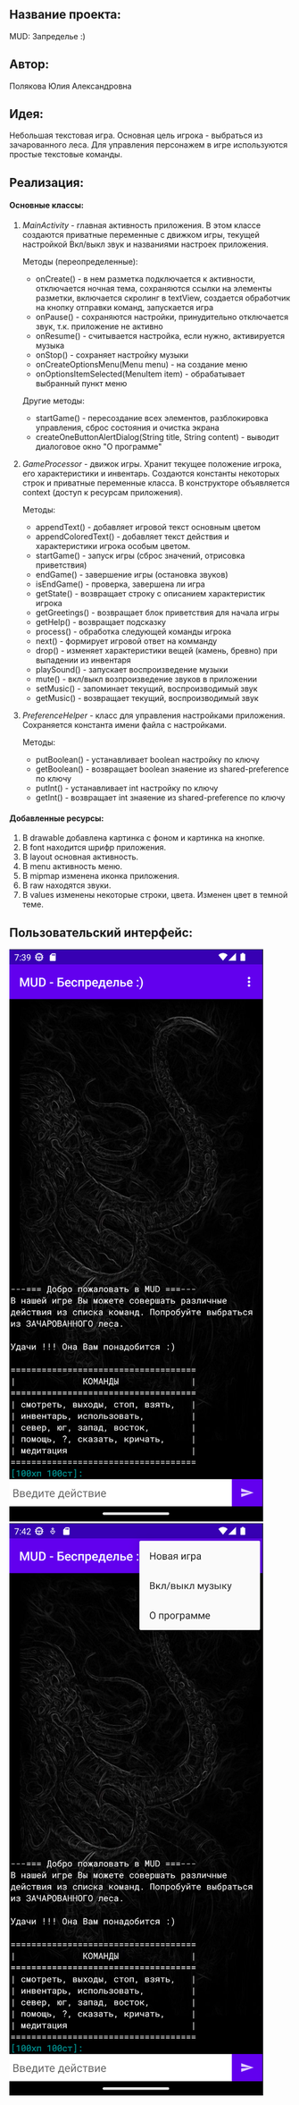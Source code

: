## Название проекта:

MUD: Запределье :)

## Автор:

Полякова Юлия Александровна

## Идея:

Небольшая текстовая игра. Основная цель игрока - выбраться из зачарованного леса. Для управления персонажем в игре используются простые текстовые команды.

## Реализация:

#### Основные классы:

1. *MainActivity* - главная активность приложения. В этом классе создаются приватные переменные с движком игры, текущей настройкой Вкл/выкл звук и названиями настроек приложения.

    Методы (переопределенные):
    * onCreate() - в нем разметка подключается к активности, отключается ночная тема, сохраняются ссылки на элементы разметки, включается скролинг в textView, создается обработчик на кнопку отправки команд, запускается игра
    * onPause() - сохраняются настройки, принудительно отключается звук, т.к. приложение не активно
    * onResume() - считывается настройка, если нужно, активируется музыка
    * onStop() - сохраняет настройку музыки
    * onCreateOptionsMenu(Menu menu) - на создание меню
    * onOptionsItemSelected(MenuItem item) - обрабатывает выбранный пункт меню
   
    Другие методы:
    * startGame() - пересоздание всех элементов, разблокировка управления, сброс состояния и очистка экрана
    * createOneButtonAlertDialog(String title, String content) - выводит диалоговое окно "О программе"
    

2. *GameProcessor* - движок игры. Хранит текущее положение игрока, его характеристики и инвентарь. Создаются константы некоторых строк и приватные переменные класса. В конструкторе объявляется context (доступ к ресурсам приложения).

    Методы:
    * appendText() - добавляет игровой текст основным цветом
    * appendColoredText() - добавляет текст действия и характеристики игрока особым цветом.
    * startGame() - запуск игры (сброс значений, отрисовка приветствия)
    * endGame() - завершение игры (остановка звуков)
    * isEndGame() - проверка, завершена ли игра
    * getState() - возвращает строку с описанием характеристик игрока
    * getGreetings() - возвращает блок приветствия для начала игры
    * getHelp() - возвращает подсказку
    * process() - обработка следующей команды игрока
    * next() - формирует игровой ответ на комманду
    * drop() - изменяет характеристики вещей (камень, бревно) при выпадении из инвентаря
    * playSound() - запускает воспроизведение музыки
    * mute() - вкл/выкл возпроизведение звуков в приложении
    * setMusic() - запоминает текущий, воспроизводимый звук
    * getMusic() - возвращает текущий, воспроизводимый звук


3. *PreferenceHelper* - класс для управления настройками приложения. Сохраняется константа имени файла с настройками.

    Методы:
    * putBoolean() - устанавливает boolean настройку по ключу
    * getBoolean() - возвращает boolean знаяение из shared-preference по ключу
    * putInt() - устанавливает int настройку по ключу
    * getInt() - возвращает int знаяение из shared-preference по ключу


#### Добавленные ресурсы:

1. В drawable добавлена картинка с фоном и картинка на кнопке.
2. В font находится шрифр приложения.
3. В layout основная активность.
4. В menu активность меню.
5. В mipmap изменена иконка приложения.
6. В raw находятся звуки.
7. В values изменены некоторые строки, цвета. Изменен цвет в темной теме.

## Пользовательский интерфейс:
![Основная активность](assets/main_activity.png "Основная активность")
![Меню](assets/menu_activity.png "Меню")